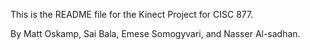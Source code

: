 This is the README file for the Kinect Project for CISC 877.

By Matt Oskamp, Sai Bala, Emese Somogyvari, and Nasser Al-sadhan.